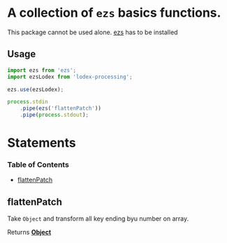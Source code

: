 # A collection of `ezs` basics functions.

This package cannot be used alone. [ezs](https://www.npmjs.com/package/ezs) has to be installed

## Usage

```js
import ezs from 'ezs';
import ezsLodex from 'lodex-processing';

ezs.use(ezsLodex);

process.stdin
    .pipe(ezs('flattenPatch'))
    .pipe(process.stdout);
```

# Statements

<!-- Generated by documentation.js. Update this documentation by updating the source code. -->

### Table of Contents

-   [flattenPatch](#flattenpatch)

## flattenPatch

Take `Object` and transform all key ending byu number on array.

Returns **[Object](https://developer.mozilla.org/docs/Web/JavaScript/Reference/Global_Objects/Object)** 
